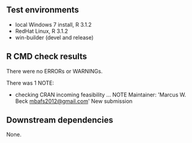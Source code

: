 ## Test environments
* local Windows 7 install, R 3.1.2
* RedHat Linux, R 3.1.2
* win-builder (devel and release)

## R CMD check results
There were no ERRORs or WARNINGs. 

There was 1 NOTE:

* checking CRAN incoming feasibility ... NOTE
Maintainer: 'Marcus W. Beck <mbafs2012@gmail.com>'
New submission

## Downstream dependencies
None.